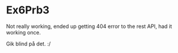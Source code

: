 # Ex6Prb3

Not really working, ended up getting 404 error to the rest API, had it working once. 

Gik blind på det. :/
